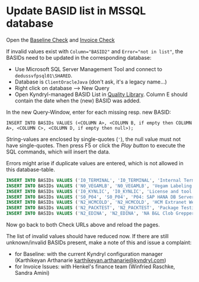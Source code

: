 # Update BASID list in MSSQL database

Open the [Baseline Check](https://ibmstats.henkelgroup.net/d/XGO00VCnk/baseline-invalid-values?orgId=1) and [Invoice Check](https://ibmstats.henkelgroup.net/d/Uyh2slmVz/invalid-values?orgId=1)

If invalid values exist with `Column="BASID2"` and `Error="not in list"`, the BASIDs need to be updated in the corresponding database:

* Use Microsoft SQL Server Management Tool and connect to `dedussvfpsql01\SHARED`.
* Database is `ClientOracleJava` (don't ask, it's a legacy name...)
* Right click on database --&gt; New Query
* Open Kyndryl-managed BASID List in [Quality Library](https://henkelgroup.sharepoint.com/:x:/r/teams/QualityLibraryDC/_layouts/15/Doc.aspx?sourcedoc=%7B77577955-03E2-4010-B335-1ACFE1A1DAB4%7D&file=BASID%20Details%20in%20Baseline.xlsx&action=default&mobileredirect=true).
Column E should contain the date when the (new) BASID was added.

In the new Query-Window, enter for each missing resp. new BASID:
```
INSERT INTO BASIDs VALUES (<COLUMN A>, <COLUMN B, if empty then COLUMN A>, <COLUMN C>, <COLUMN D, if empty then null>);
```

String-values are enclosed by single-quotes (`'`), the null value must not have single-quotes.
Then press F5 or click the _Play button_ to execute the SQL commands, which will insert the data.

Errors might arise if duplicate values are entered, which is not allowed in this database-table.

``` sql title="Examples"
INSERT INTO BASIDs VALUES ('I0_TERMINAL', 'I0_TERMINAL', 'Internal Terminal Server', null);
INSERT INTO BASIDs VALUES ('N0_VEGAMLB', 'N0_VEGAMLB', 'Vegam Labeling Global', 'APP-38545');
INSERT INTO BASIDs VALUES ('I0_KYNLIC', 'I0_KYNLIC', 'License and tool server', null);
INSERT INTO BASIDs VALUES ('S0_P04', 'S0_P04', 'P04: SAP HANA DB Server', null);
INSERT INTO BASIDs VALUES ('N2_HCMCOLD', 'N2_HCMCOLD', 'HCM Extranet Website v. 1.0', 'APP-35680');
INSERT INTO BASIDs VALUES ('N2_PACKTEST', 'N2_PACKTEST', 'Package Testing v. 1.0', 'APP-36142');
INSERT INTO BASIDs VALUES ('N2_EDINA', 'N2_EDINA', 'NA B&L Clob Grepper / Raw EDI Data Explorer 1.0', 'APP-36072');
```

Now go back to both Check URLs above and reload the pages.

The list of invalid values should have reduced now. If there are still unknown/invalid BASIDs present, make a note of this and issue a complaint:

* for Baseline: with the current Kyndryl configuration manager (Karthikeyan Arthanarie <karthikeyan.arthanarie@kyndryl.com>)
* for Invoice Issues: with Henkel's finance team (Winfried Raschke, Sandra Amini)